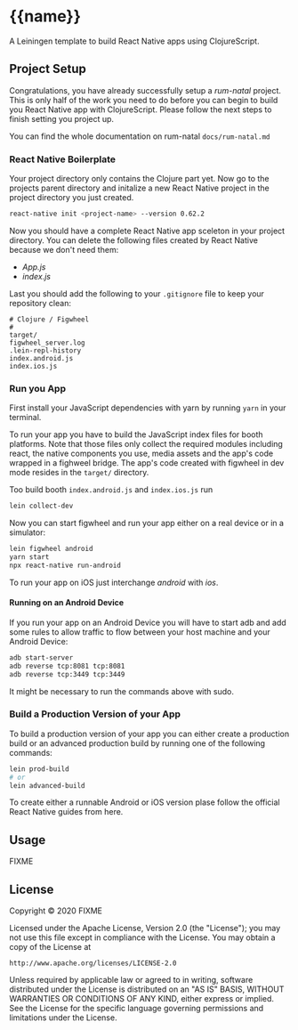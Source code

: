 # {{name}}

A Leiningen template to build React Native apps using ClojureScript.

## Project Setup

Congratulations, you have already successfully setup a _rum-natal_ project. This is only half of the work you need to do before you can begin to build you React Native app with ClojureScript. Please follow the next steps to finish setting you project up.

You can find the whole documentation on rum-natal `docs/rum-natal.md`

### React Native Boilerplate

Your project directory only contains the Clojure part yet. Now go to the projects parent directory and initalize a new React Native project in the project directory you just created.
```bash
react-native init <project-name> --version 0.62.2
```

Now you should have a complete React Native app sceleton in your project directory. You can delete the following files created by React Native because we don't need them:
- _App.js_
- _index.js_

Last you should add the following to your `.gitignore` file to keep your repository clean:
```
# Clojure / Figwheel
#
target/
figwheel_server.log
.lein-repl-history
index.android.js
index.ios.js
```

### Run you App

First install your JavaScript dependencies with yarn by running `yarn` in your terminal.

To run your app you have to build the JavaScript index files for booth platforms. Note that those files only collect the required modules including react, the native components you use, media assets and the app's code wrapped in a fighweel bridge. The app's code created with figwheel in dev mode resides in the `target/` directory.

Too build booth `index.android.js` and `index.ios.js` run
```bash
lein collect-dev
```

Now you can start figwheel and run your app either on a real device or in a simulator:
```bash
lein figwheel android
yarn start
npx react-native run-android
```
To run your app on iOS just interchange _android_ with _ios_.

#### Running on an Android Device

If you run your app on an Android Device you will have to start adb and add some rules to allow traffic to flow between your host machine and your Android Device:
```bash
adb start-server
adb reverse tcp:8081 tcp:8081
adb reverse tcp:3449 tcp:3449
```

It might be necessary to run the commands above with sudo.

### Build a Production Version of your App

To build a production version of your app you can either create a production build or an advanced production build by running one of the following commands:
```bash
lein prod-build
# or
lein advanced-build
```

To create either a runnable Android or iOS version plase follow the official React Native guides from here.

## Usage

FIXME

## License

Copyright © 2020 FIXME

Licensed under the Apache License, Version 2.0 (the "License");
you may not use this file except in compliance with the License.
You may obtain a copy of the License at

    http://www.apache.org/licenses/LICENSE-2.0

Unless required by applicable law or agreed to in writing, software
distributed under the License is distributed on an "AS IS" BASIS,
WITHOUT WARRANTIES OR CONDITIONS OF ANY KIND, either express or implied.
See the License for the specific language governing permissions and
limitations under the License.
